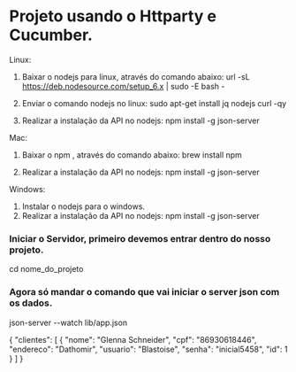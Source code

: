# Projeto usando o Httparty e Cucumber.

Linux:

1. Baixar o nodejs para linux, através do comando abaixo:
url -sL https://deb.nodesource.com/setup_6.x | sudo -E bash -

2. Enviar o comando nodejs no linux:
sudo apt-get install jq nodejs curl -qy

3. Realizar a instalação da API no nodejs:
npm install -g json-server

Mac:
1. Baixar o npm , através do comando abaixo:
brew install npm

2. Realizar a instalação da API no nodejs:
npm install -g json-server

Windows:

1. Instalar o nodejs para o windows.
2. Realizar a instalação da API no nodejs:
npm install -g json-server


### Iniciar o Servidor, primeiro devemos entrar dentro do nosso projeto.
cd nome_do_projeto
### Agora só mandar o comando que vai iniciar o server json com os dados.
json-server --watch lib/app.json


{
  "clientes": [
    {
      "nome": "Glenna Schneider",
      "cpf": "86930618446",
      "endereco": "Dathomir",
      "usuario": "Blastoise",
      "senha": "inicial5458",
      "id": 1
    }
  ]
}